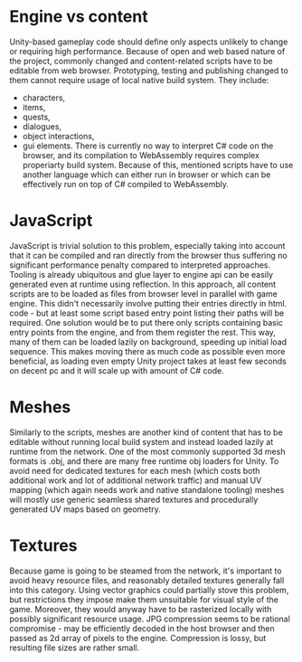 # Engine vs content
Unity-based gameplay code should define only aspects unlikely to change or requiring high performance. Because of open and web based nature of the project, commonly changed and content-related scripts have to be editable from web browser. Prototyping, testing and publishing changed to them cannot require usage of local native build system. They include:
- characters,
- items,
- quests, 
- dialogues, 
- object interactions,
- gui elements.
There is currently no way to interpret C# code on the browser, and its compilation to WebAssembly requires complex properiarty build system. Because of this, mentioned scripts have to use another language which can either run in browser or which can be effectively run on top of C# compiled to WebAssembly. 

# JavaScript
JavaScript is trivial solution to this problem, especially taking into account that it can be compiled and ran directly from the browser thus suffering no significant performance penalty compared to interpreted approaches. Tooling is already ubiquitous and glue layer to engine api can be easily generated even at runtime using reflection.
In this approach, all content scripts are to be loaded as files from browser level in parallel with game engine. This didn't necessarily involve putting their entries directly in html. code - but at least some script based entry point listing their paths will be required. One solution would be to put there only scripts containing basic entry points from the engine, and from them register the rest. This way, many of them can be loaded lazily on background, speeding up initial load sequence. This makes moving there as much code as possible even more beneficial, as loading even empty Unity project takes at least few seconds on decent pc and it will scale up with amount of C# code.

# Meshes
Similarly to the scripts, meshes are another kind of content that has to be editable without running local build system and instead loaded lazily at runtime from the network. One of the most commonly supported 3d mesh formats is .obj, and there are many free runtime obj loaders for Unity.
To avoid need for dedicated textures for each mesh (which costs both additional work and lot of additional network traffic) and manual UV mapping (which again needs work and native standalone tooling) meshes will mostly use generic seamless shared textures and procedurally generated UV maps based on geometry.

# Textures
Because game is going to be steamed from the network, it's important to avoid heavy resource files, and reasonably detailed textures generally fall into this category. Using vector graphics could partially stove this problem, but restrictions they impose make them unsuitable for visual style of the game. Moreover, they would anyway have to be rasterized locally with possibly significant resource usage. JPG compression seems to be rational compromise - may be efficiently decoded in the host browser and then passed as 2d array of pixels to the engine. Compression is lossy, but resulting file sizes are rather small. 




